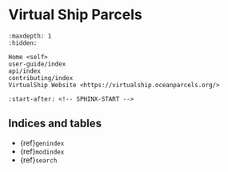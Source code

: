# Virtual Ship Parcels

```{toctree}
:maxdepth: 1
:hidden:

Home <self>
user-guide/index
api/index
contributing/index
VirtualShip Website <https://virtualship.oceanparcels.org/>
```

```{include} ../README.md
:start-after: <!-- SPHINX-START -->
```

## Indices and tables

- {ref}`genindex`
- {ref}`modindex`
- {ref}`search`
